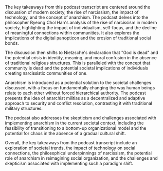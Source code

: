 The key takeaways from this podcast transcript are centered around the discussion of modern society, the rise of narcissism, the impact of technology, and the concept of anarchism. The podcast delves into the philosopher Byeong Chol Han's analysis of the rise of narcissism in modern society, highlighting the impact of individualism, self-focus, and the decline of meaningful connections within communities. It also explores the implications of the digital panopticon and the erosion of traditional social bonds.

The discussion then shifts to Nietzsche's declaration that "God is dead" and the potential crisis in identity, meaning, and moral confusion in the absence of traditional religious structures. This is paralleled with the concept that community is dead and the potential societal implications of individuals creating narcissistic communities of one.

Anarchism is introduced as a potential solution to the societal challenges discussed, with a focus on fundamentally changing the way human beings relate to each other without forced hierarchical authority. The podcast presents the idea of anarchist militias as a decentralized and adaptive approach to security and conflict resolution, contrasting it with traditional military structures.

The podcast also addresses the skepticism and challenges associated with implementing anarchism in the current societal context, including the feasibility of transitioning to a bottom-up organizational model and the potential for chaos in the absence of a gradual cultural shift.

Overall, the key takeaways from the podcast transcript include an exploration of societal trends, the impact of technology on social connections, the philosophical underpinnings of narcissism, the potential role of anarchism in reimagining social organization, and the challenges and skepticism associated with implementing such a paradigm shift.